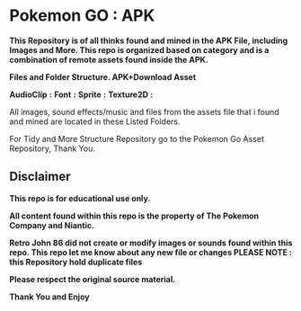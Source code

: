# __**Pokemon GO**__ __**:**__ __**APK**__

**This Repository is of all thinks found and mined in the APK File, including Images and More. This repo is organized based on category and is a combination of remote assets found inside the APK.**


__**Files and Folder Structure. APK+Download Asset**__

**AudioClip** **:** 
**Font** **:** 
**Sprite** **:**
**Texture2D** **:**

All images, sound effects/music and files from the assets file that i found and mined are located in these Listed Folders.

For Tidy and More Structure Repository go to the Pokemon Go Asset Repository, Thank You.

## __**Disclaimer**__

**This repo is for educational use only.**

**All content found within this repo is the property of The Pokemon Company and Niantic.**

**Retro John 86 did not create or modify images or sounds found within this repo. This repo let me know about any new file or changes PLEASE NOTE : this Repository hold duplicate files**

**Please respect the original source material.**

__**Thank You and Enjoy**__
